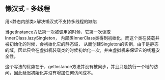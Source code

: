 ## 懒汉式 - 多线程
用<静态内部类>解决懒汉式不支持多线程的缺陷

当getInstance方法第一次被调用的时候，它第一次读取InnerClass.lazySingleton，
内部类InnerClass类得到初始化，而这个类在装载并被初始化的时候，会初始化它的静态域，
从而创建Singleton的实例，由于是静态的域，因此只会在虚拟机装载类的时候初始化一次，并由虚拟机来保证它的线程安全性。

这个写法的优势在于，getInstance方法并没有被同步，并且只是执行一个域的访问，因此延迟初始化并没有增加任何访问成本。
